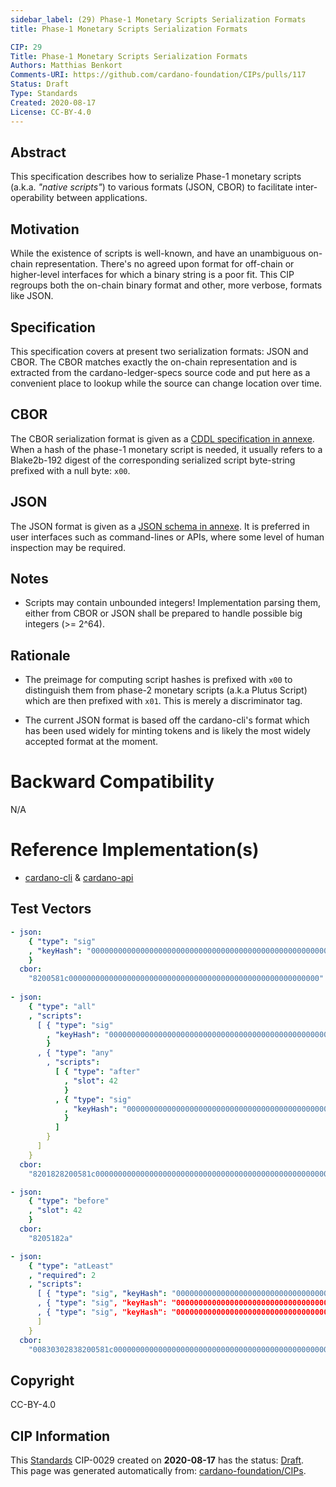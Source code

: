 ```yaml
--- 
sidebar_label: (29) Phase-1 Monetary Scripts Serialization Formats
title: Phase-1 Monetary Scripts Serialization Formats

CIP: 29
Title: Phase-1 Monetary Scripts Serialization Formats
Authors: Matthias Benkort 
Comments-URI: https://github.com/cardano-foundation/CIPs/pulls/117
Status: Draft
Type: Standards
Created: 2020-08-17
License: CC-BY-4.0
---
```


## Abstract

This specification describes how to serialize Phase-1 monetary scripts (a.k.a. _"native scripts"_) to various formats (JSON, CBOR) to facilitate inter-operability between applications. 

## Motivation

While the existence of scripts is well-known, and have an unambiguous on-chain representation. There's no agreed upon format for off-chain or higher-level interfaces for which a binary string is a poor fit. This CIP regroups both the on-chain binary format and other, more verbose, formats like JSON.

## Specification

This specification covers at present two serialization formats: JSON and CBOR. The CBOR matches exactly the on-chain representation and is extracted from the cardano-ledger-specs source code and put here as a convenient place to lookup while the source can change location over time. 

## CBOR

The CBOR serialization format is given as a [CDDL specification in annexe](https://raw.githubusercontent.com/cardano-foundation/CIPs/master/CIP-0029/phase-1-monetary-scripts.cddl). When a hash of the phase-1 monetary script is needed, it usually refers to a Blake2b-192 digest of the corresponding serialized script byte-string prefixed with a null byte: `x00`. 

## JSON 

The JSON format is given as a [JSON schema in annexe](../../../static/img/cip/CIP-0029/./phiase-1-monetary-scripts.txt). It is preferred in user interfaces such as command-lines or APIs, where some level of human inspection may be required. 

## Notes

- Scripts may contain unbounded integers! Implementation parsing them, either from CBOR or JSON shall be prepared to handle possible big integers (>= 2^64).

## Rationale

- The preimage for computing script hashes is prefixed with `x00` to distinguish them from phase-2 monetary scripts (a.k.a Plutus Script) which are then prefixed with `x01`. This is merely a discriminator tag.

- The current JSON format is based off the cardano-cli's format which has been used widely for minting tokens and is likely the most widely accepted format at the moment.

# Backward Compatibility

N/A

# Reference Implementation(s)

- [cardano-cli](https://github.com/input-output-hk/cardano-node/tree/master/cardano-cli) & [cardano-api](https://github.com/input-output-hk/cardano-node/tree/master/cardano-api)

## Test Vectors

```yaml
- json:
    { "type": "sig"
    , "keyHash": "00000000000000000000000000000000000000000000000000000000"
    }
  cbor: 
    "8200581c00000000000000000000000000000000000000000000000000000000"
    
- json:
    { "type": "all"
    , "scripts":
      [ { "type": "sig"
        , "keyHash": "00000000000000000000000000000000000000000000000000000000"
        }
      , { "type": "any"
        , "scripts": 
          [ { "type": "after"
            , "slot": 42
            }
          , { "type": "sig"
            , "keyHash": "00000000000000000000000000000000000000000000000000000001"
            }
          ]
        }
      ]
    }
  cbor:
    "8201828200581c000000000000000000000000000000000000000000000000000000008202828204182a8200581c00000000000000000000000000000000000000000000000000000001"

- json:
    { "type": "before"
    , "slot": 42
    }
  cbor: 
    "8205182a"

- json:
    { "type": "atLeast"
    , "required": 2
    , "scripts":
      [ { "type": "sig", "keyHash": "00000000000000000000000000000000000000000000000000000000" }
      , { "type": "sig", "keyHash": "00000000000000000000000000000000000000000000000000000001" }
      , { "type": "sig", "keyHash": "00000000000000000000000000000000000000000000000000000002" }
      ]
    }
  cbor:
    "00830302838200581c000000000000000000000000000000000000000000000000000000008200581c000000000000000000000000000000000000000000000000000000018200581c00000000000000000000000000000000000000000000000000000002"
```

## Copyright

CC-BY-4.0
  
## CIP Information  
This [Standards](CIP-0001#cip-format-and-structure) CIP-0029 created on **2020-08-17** has the status: [Draft](CIP-0001#cip-workflow).  
This page was generated automatically from: [cardano-foundation/CIPs](https://github.com/cardano-foundation/CIPs/tree/master/CIP-0029/README.md).